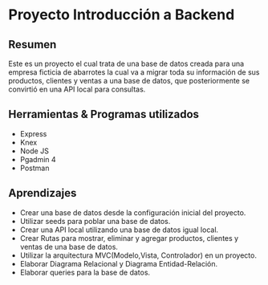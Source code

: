 # Proyecto Introducción a Backend
## Resumen
Este es un proyecto el cual trata de una base de datos creada para una empresa ficticia de abarrotes la cual va a migrar toda su información de sus productos, clientes y ventas a una base de datos, que posteriormente se convirtió en una API local para consultas. 

## Herramientas & Programas utilizados
- Express
- Knex
- Node JS
- Pgadmin 4 
- Postman

## Aprendizajes

- Crear una base de datos desde la configuración inicial del proyecto.
- Utilizar seeds para poblar una base de datos.
- Crear una API local utilizando una base de datos igual local.
- Crear Rutas para mostrar, eliminar y agregar productos, clientes y ventas de una base de datos. 
- Utilizar la arquitectura MVC(Modelo,Vista, Controlador) en un proyecto.
- Elaborar Diagrama Relacional y Diagrama Entidad-Relación.
- Elaborar queries para la base de datos. 
